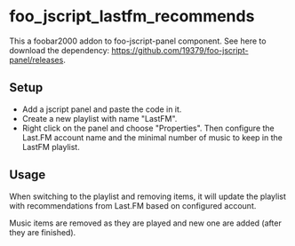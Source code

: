 # foo_jscript_lastfm_recommends

This a foobar2000 addon to foo-jscript-panel component. See here to download the dependency: https://github.com/19379/foo-jscript-panel/releases.

## Setup
* Add a jscript panel and paste the code in it.
* Create a new playlist with name "LastFM".
* Right click on the panel and choose "Properties". Then configure the Last.FM account name and the minimal number of music to keep in the LastFM playlist.

## Usage

When switching to the playlist and removing items, it will update the playlist with
recommendations from Last.FM based on configured account.

Music items are removed as they are played and new one are added (after
they are finished).

